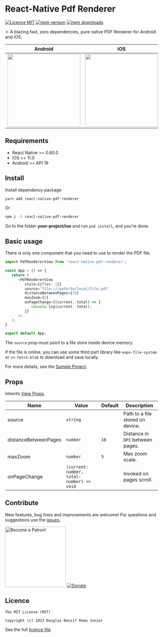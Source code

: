 # React-Native Pdf Renderer

[![Licence MIT](https://img.shields.io/badge/licence-MIT-blue.svg)](https://github.com/douglasjunior/react-native-pdf-renderer/blob/master/LICENSE)
[![npm version](https://img.shields.io/npm/v/react-native-pdf-renderer.svg)](https://www.npmjs.com/package/react-native-pdf-renderer)
[![npm downloads](https://img.shields.io/npm/dt/react-native-pdf-renderer.svg)](#install-with-react-native-link)

⚛ A blazing fast, zero dependencies, pure native PDF Renderer for Android and iOS.

|Android|iOS|
|-|-|
|<img src="https://raw.githubusercontent.com/douglasjunior/react-native-pdf-renderer/main/screenshots/android.gif" width="240"/>|<img src="https://raw.githubusercontent.com/douglasjunior/react-native-pdf-renderer/main/screenshots/android.gif" width="240"/>

## Requirements

- React Native >= 0.60.0
- iOS >= 11.0
- Android >= API 19

## Install

Install dependency package
```bash
yarn add react-native-pdf-renderer
```
Or
```bash
npm i -S react-native-pdf-renderer
```

Go to the folder **your-project/ios** and run `pod install`, and you're done. 

## Basic usage

There is only one component that you need to use to render the PDF file.

```js
import PdfRendererView from 'react-native-pdf-renderer';

const App = () => {
   return (
      <PdfRendererView
         style={{flex: 1}}
         source="file:///path/to/local/file.pdf"
         distanceBetweenPages={16}
         maxZoom={5}
         onPageChange={(current, total) => {
            console.log(current, total);
         }}
      />
   );
}

export default App;
```

The `source` prop must point to a file store inside device memory. 

If the file is online, you can use some third part library like `expo-file-system` or `rn-fetch-blob` to download and save locally.

For more details, see the [Sample Project](https://github.com/douglasjunior/react-native-pdf-renderer/blob/master/Sample/App.tsx).

## Props

Inherits [View Props](https://reactnative.dev/docs/view#props).

|Name|Value|Default|Description|
|-|-|-|-|
|source|`string`||Path to a file stored on device.|
|distanceBetweenPages|`number`|`16`|Distance in `DPI` between pages.|
|maxZoom|`number`|`5`|Max zoom scale.|
|onPageChange|`(current: number, total: number) => void`||Invoked on pages scroll.|

## Contribute

New features, bug fixes and improvements are welcome! For questions and suggestions use the [issues](https://github.com/douglasjunior/react-native-pdf-renderer/issues).

<a href="https://www.patreon.com/douglasjunior"><img src="http://i.imgur.com/xEO164Z.png" alt="Become a Patron!" width="200" /></a>
[![Donate](https://www.paypalobjects.com/en_US/i/btn/btn_donateCC_LG.gif)](https://paypal.me/douglasnassif)

## Licence

```
The MIT License (MIT)

Copyright (c) 2023 Douglas Nassif Roma Junior
```

See the full [licence file](https://github.com/douglasjunior/react-native-pdf-renderer/blob/master/LICENSE).
